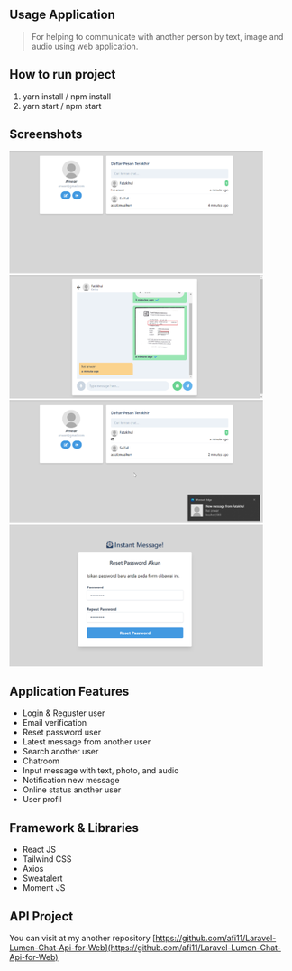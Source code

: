 ## Usage Application
> For helping to communicate with another person by text, image and audio using web application.

## How to run project
1. yarn install / npm install
2. yarn start / npm start

## Screenshots
<p align="left">
  <img src="./screenshots/home.png" width="450">
  <img src="./screenshots/chatroom.png" width="450">
  <img src="./screenshots/notification.png" width="450">
  <img src="./screenshots/resetpass.png" width="450">
</p>

## Application Features
- Login & Reguster user
- Email verification
- Reset password user
- Latest message from another user
- Search another user
- Chatroom
- Input message with text, photo, and audio
- Notification new message
- Online status another user
- User profil

## Framework & Libraries
- React JS
- Tailwind CSS
- Axios
- Sweatalert
- Moment JS

## API Project
You can visit at my another repository [https://github.com/afi11/Laravel-Lumen-Chat-Api-for-Web](https://github.com/afi11/Laravel-Lumen-Chat-Api-for-Web)